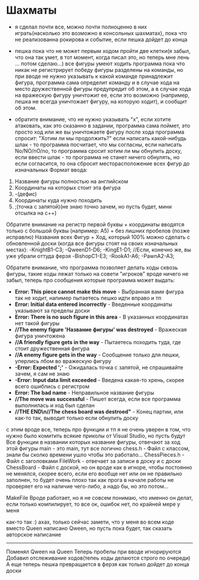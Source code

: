 # Шахматы
- я сделал почти все, можно почти полноценно в них играть(насколько это возможно в консольных шахматах), пока что не реализованна рокирова и событие, если пешка дойдет до конца
+ пешка пока что не может первым ходом пройти две клетки(я забыл, что она так умет, в тот момент, когда писал это, но теперь мне лень ... потом сделаю...)
все фигуры умеют ходить
программа пока что никак не регистрирует победу
фигуры разделены на команды, но при вводе не нужно указывать к какой команде принадлежит фигура,
программа сама определит команду и в случае хода на место дружественной фигуры предупредит об этом, а в случае хода на вражескую фигуру уничтожит ее, если
это возможно (например, пешка не всегда уничтожает фигуру, на которую ходит), и сообщит об этом.
* обратите внимание, что не нужно указывать "х", если хотите атаковать, как это сказанно в задании, программа сама поймет, это просто ход или же вы уничтожаете фигуру
после хода программа спросит: "Хотим ли мы продолжить?" если написать какой-нибудь шлак - то программа посчитает, что мы согласны, если написать No/NO/nO/no,
то программа сросит хотим ли мы обнулить доску, если ввести шлак - то программа не станет ничего обнулять, но если согласится, то она сбросит месторасположение всех
фигур до изначальных
Формат ввода:
1. Название фигуры полностью на английском
2. Координаты на которых стоит эта фигура
3. -(дефис)
4. Координаты куда нужно походить
5. ;(точка с запятой)(не знаю точно зачем, но пусть будет, мини отсылка на с++)

Обратите внимание на регистр первой буквы  +  координаты вводятся только с большой буквы (например: А5)   +   без лишних пробелов (позже исправлю)
Названия всех Фигур + Ход, который 100% можно сделать с обновленной доски (когда все фигуры стоят на своих изначальных местах):
-KnightB1-C3;
-QweenD1-D6;
-KingE1-D1; //Если, конечно же, вы уже убрали оттуда ферзя
-BishopC1-E3;
-RookA1-A6;
-PawnA2-A3;

Обратите внимание, что программа позволяет делать ходы сквозь фигуры, такие ходы лежат только на совети "игроков"
вроде ничего не забыл, теперь про сообщения которые программа может выдать:

- **Error: This piece cannot make this move** - Выбранная вами фигура так не ходит, напимер пытаетесь пешко идти вправо и тп
- **Error: Initial data entered incorrectly** - Введенные координаты указывают за пределы доски
- **Error: There is no such figure in this area** - В указанных координатах нет такой фигуры
- **//The enemy figure 'Название фигуры' was destroyed** - Вражеская фигура уничтожена
- **//A friendly figure gets in the way** - Пытаетесь походить туда, где стоит дружественная фигура
- **//A enemy figure gets in the way** - Сообщение только для пешки, уперлись лбом во вражескую фигуру
- **-Error: Expected ';'** - Ожидалась точка с запятой, не спрашивайте зачем, я сам не знаю
- **-Error: Input data limit exceeded** - Введена какая-то хрень, скорее всего ошиблись с регистром
- **Error: The bad name** - Неправильное название фигуры
- **//The move was successful** - Пишет всегда, если все программа выполнилась и ход был сделан
- **//THE END\n//The chess board was destroed"** - Конец партии, или как-то так, выводит только если обнулить доску

с этим вроде все, теперь про функции и тп
 я не очень уверен в том, что нужно было комитить всякие приколы от Visual Studio, но пусть будут
 Все функции в названии которых название фигуры, отвечают за ход этой фигуры
 main - это main, тут все логично
 chess.h - Файл с классом, знали бы сколко времени ушло чтобы это работало...
 ChessPieces.h - Файл с заголовками
 FileWork - отвечает за записи в доску и с доски
ChessBoard - Файл с доской, но он вроде как в игноре, чтобы постоянно не менялся, скорее всего, если его вообще нет или он не правильно заполнен, то будет очень плохо
так как прога в начале работы не проверяет его на наличие чего-либо, а надо бы, но это потом...

MakeFile Вроде работает, но я не совсем понимаю, что именно он делат, если только компилирует, то все ок, ошибок нет, по крайней мере у меня

как-то так :)
ахах, только сейчас замети, что у меня во всем коде вместо Queen написано Qween, но пусть пока будет, так сказать авторское написание

--------

Поменял Qween на Queen
Теперь пробелы при вводе игнорируются
Добавил отслеживание ходов(тепеь ходы делаются строго по очереди)
А еще теперь пешка превращается в ферзя как только дойдет до конца доски 

